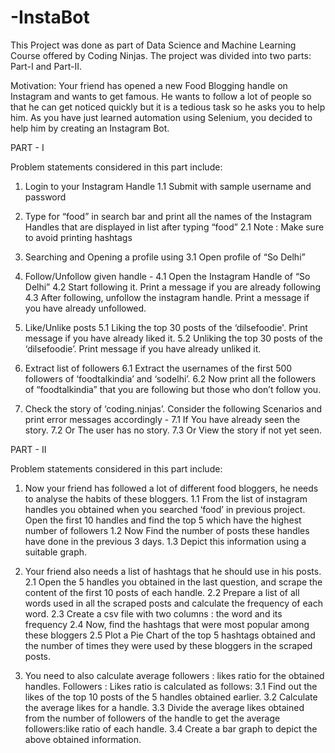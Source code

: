 # -InstaBot

This Project was done as part of Data Science and Machine Learning Course offered by Coding Ninjas. The project was divided into two parts: Part-I and Part-II.

Motivation: Your friend has opened a new Food Blogging handle on Instagram and wants to get famous. He wants to follow a lot of people so that he can get noticed quickly but it is a tedious task so he asks you to help him. As you have just learned automation using Selenium, you decided to help him by creating an Instagram Bot.

PART - I

Problem statements considered in this part include:

1. Login to your Instagram Handle
1.1 Submit with sample username and password

2. Type for “food” in search bar and print all the names of the Instagram Handles that are displayed in list after typing “food”
2.1 Note : Make sure to avoid printing hashtags

3. Searching and Opening a profile using 
3.1 Open profile of “So Delhi” 

4. Follow/Unfollow given handle - 
4.1 Open the Instagram Handle of “So Delhi”
4.2 Start following it. Print a message if you are already following
4.3 After following, unfollow the instagram handle. Print a message if you have already unfollowed.

5. Like/Unlike posts
5.1 Liking the top 30 posts of the ‘dilsefoodie'. Print message if you have already liked it.
5.2 Unliking the top 30 posts of the ‘dilsefoodie’. Print message if you have already unliked it.

6. Extract list of followers
6.1 Extract the usernames of the first 500 followers of ‘foodtalkindia’ and ‘sodelhi’.
6.2 Now print all the followers of “foodtalkindia” that you are following but those who don’t follow you.

7. Check the story of ‘coding.ninjas’. Consider the following Scenarios and print error messages accordingly -
7.1 If You have already seen the story.
7.2 Or The user has no story.
7.3 Or View the story if not yet seen.

PART - II

Problem statements considered in this part include:

1. Now your friend has followed a lot of different food bloggers, he needs to analyse the habits of these bloggers.
1.1 From the list of instagram handles you obtained when you searched ‘food’ in previous project. Open the first 10 handles and find the top 5 which have the highest number of followers
1.2 Now Find the number of posts these handles have done in the previous 3 days.
1.3 Depict this information using a suitable graph.


2. Your friend also needs a list of hashtags that he should use in his posts.
2.1 Open the 5 handles you obtained in the last question, and scrape the content of the first 10 posts of each handle.
2.2 Prepare a list of all words used in all the scraped posts and calculate the frequency of each word.
2.3 Create a csv file with two columns : the word and its frequency
2.4 Now, find the hashtags that were most popular among these bloggers
2.5 Plot a Pie Chart of the top 5 hashtags obtained and the number of times they were used by these bloggers in the scraped posts.


3. You need to also calculate average followers : likes ratio for the obtained handles.
Followers : Likes ratio is calculated as follows:
3.1 Find out the likes of the top 10 posts of the 5 handles obtained earlier.
3.2 Calculate the average likes for a handle.
3.3 Divide the average likes obtained from the number of followers of the handle to get the average followers:like ratio of each handle.
3.4 Create a bar graph to depict the above obtained information.
